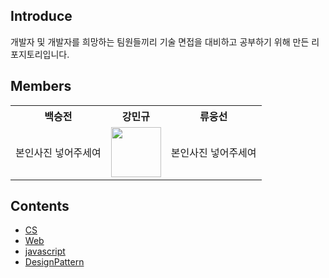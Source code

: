 ## Introduce
개발자 및 개발자를 희망하는 팀원들끼리 기술 면접을 대비하고 공부하기 위해 만든 리포지토리입니다.

## Members
<table>
	<th>백승전</th>
	<th>강민규</th>
  <th>류웅선</th>
	<tr>
	    <td>본인사진 넣어주세여</td>
	    <td>
      <a target='_blank' href="https://github.com/kagrin97">
<img width="80px" src="https://user-images.githubusercontent.com/75124028/194712606-04d3ff01-49aa-4154-89a9-448109f21106.jpg" /></a></td>
      <td>본인사진 넣어주세여</td>
	</tr>
    </table>


## Contents
- [CS](https://github.com/BaikSeungJeon/Interview/tree/main/CS)
- [Web](https://github.com/BaikSeungJeon/Interview/tree/main/Web)
- [javascript](https://github.com/BaikSeungJeon/Interview/tree/main/javascript)
- [DesignPattern](https://github.com/BaikSeungJeon/Interview/tree/main/DesignPattern)
